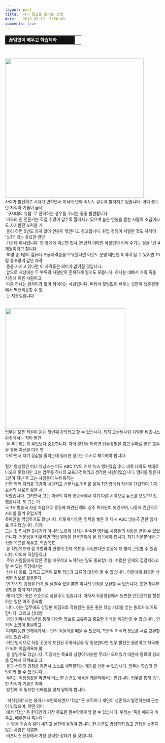 ```yaml
---
layout: post
title:  자기 몸값을 올리는 방법
date:   2019-03-17  3:50:40
comments: true
---
```





<table width="99%" bgcolor="#ffffff" cellspacing="1" cellpadding="2"><tbody><tr><td width="210" bgcolor="#141313" style-="border-bottom:#141313 1px solid; border-left:#141313 1px solid; border-top:#141313 1px solid; &#13;&#10;border-right:#141313 1px solid"><span style="color: rgb(0, 0, 0); font-family: 맑은 고딕, dotum, verdana; font-size: 11pt;"><strong><span syle="font-size:11pt"><font color="#fffff0">&nbsp;끊임없이 배우고 학습해라</font></span></strong></span></td><td style="border-width: 0px 0px 1px; border-style: solid; border-color: rgb(255, 255, 255) rgb(255, 255, 255) rgb(20, 19, 19);"><span style="font-size: 11pt;"><font color="#000000">&nbsp;</font></span></td></tr></tbody></table><p><span style="font-size: 10pt;">﻿</span></p><span style="font-size: 10pt;"><span data-url="https://t1.daumcdn.net/cfile/tistory/190B19054CA1A76BAE?download" data-lightbox="lightbox"><img width="450" height="299" style="height: auto; cursor: pointer; max-width: 100%;" alt="" src="https://t1.daumcdn.net/cfile/tistory/190B19054CA1A76BAE" filename="cfile30.uf@190B19054CA1A76BAE74A6.jpg" filemime=""></span></span><span style="font-size: 10pt;">﻿</span><br><span style="font-size: 10pt;">사회가 발전하고 시대가 변하면서 지식의 변화 속도도 갈수록 빨라지고 있습니다. 이미 습득한 지식과 기술이 금세<br>&nbsp;'구시대의 유물' 로 전락하는 경우를 우리는 종종 발견합니다.<br> &nbsp;미국의 한 전문가는 직업 수명이 갈수록 짧아지고 있으며 높은 연봉을 받는 사람이 조금이라도 자기발전 노력을 게<br>&nbsp;을리 하면 5년도 되지 않아 연봉이 깎인다고 경고합니다. 취업 경쟁이 치열한 것도 지식이 '노화' 되는 중요한 원인<br>&nbsp;가운데 하나입니다. 한 통계에 따르면 입사 25년차 이하인 직장인의 이직 주기는 평균 1년 4개월이라고 합니다. <br> &nbsp;10명 중 1명이 컴퓨터 초급자격증을 보유했다면 이것도 분명 대단한 이력이 될 수 있지만 10명 중 9명이 같은 자격<br>&nbsp;증을 가지고 있다면 이 자격증은 의미가 없어질 것입니다.<br> &nbsp;앞으로 세상에는 두 부류의 사람만이 존재하게 될지도 모릅니다. 하나는 바빠서 거의 죽을 지경에 이른 사람이고,<br> &nbsp;다른 하나는 일자리가 없어 허덕이는 사람입니다. 따라서 끊임없이 배우는 것만이 생존경쟁에서 백전백승할 수 있<br>&nbsp;는 지름길입니다.<br><br><br><span data-url="https://t1.daumcdn.net/cfile/tistory/174E4F334CA1A6457E?download" data-lightbox="lightbox"><img width="390" height="518" style="height: auto; cursor: pointer; max-width: 100%;" alt="" src="https://t1.daumcdn.net/cfile/tistory/174E4F334CA1A6457E" filename="cfile3.uf@174E4F334CA1A6457EBB7C.jpg" filemime=""></span><br>업무는 모든 직원이 듣는 첫번째 강의라고 할 수 있습니다. 특히 오늘날처럼 치열한 비즈니스 환경에서는 자아 발전<br>&nbsp;을 추구하는게 무엇보다 중요합니다. 자아 발전을 하려면 업무경험을 쌓고 실패로 얻은 교훈을 통해 자신을 더욱 연<br>&nbsp;마하면서 자기 몸값을 올리는데 필요한 정보는 수시로 체득해야 합니다.<br><br>혈기 왕성했던 피너 제닝스는 미국 ABC TV의 저녁 뉴스 앵커였습니다. 비록 대학도 제대로 나오지 못했지만 그는 업무를 하나의 교육과정이라고 생각한 사람이었습니다. 앵커를 맡은지 3년이 지난 후 그는 사람들이 부러워하는 <br> 간판 앵커 자리를 과감히 내던지고 신문사로 자리를 옮겨 최전방에서 자신을 단련하며 기자로서의 새로운 삶을 시<br> 작했습니다. 그러면서 그는 미국의 여러 방송국에서 각기 다른 시각으로 뉴스를 보도하기도 했습니다. 또 그는 미<br> 국 TV 방송국 사상 처음으로 중동에 파견된 해외 상주 특파원이 되었으며, 나중에 런던으로 자리를 옮겨 유럽지역 <br> 특파원을 역임하기도 했습니다. 이렇게 다양한 경력을 쌓은 후 다시 ABC 방송국 간판 앵커로 복귀했습니다. 이제 <br> 그는 갓 입사한 풋내기가 아니라 노련미 넘치는 완숙한 앵커로 사람들의 사랑을 받을 수 있었습니다. 전문성을 키우려면 학업 열정을 전문분야에 잘 접목해야 합니다. 자기 전문분야와 근접한 목표를 세우고, 학습목표<br>&nbsp;를 직업목표와 잘 조합하여 인생의 전체 목표를 수립한다면 성공에 더 빨리 근접할 수 있습니다. 이외에 직장동료나 <br>&nbsp;주위 사람들에게 많은 것을 배우려고 노력하는 일도 중요합니다. 수많은 인재의 집결지라고 할 수 있는 직장에서는 <br>&nbsp;상사나 동료, 그리고 고객이 모두 학습과 교류의 대상이 될 수 있습니다. 이들에게 취득한 생생한 정보를 활용한다<br>&nbsp;면&nbsp;자신의 강점을 더욱 잘 살릴수 있을 뿐만 아니라 단점을 보완할 수 있습니다. 또한 풍부한 경험을 쌓아 자기계발<br>&nbsp;에 더 없이 좋은 스승으로 삼을수도 있습니다. 따라서 직장생활에서 원만한 인간관계를 형성하는 일은 아주 중요합<br>&nbsp;니다. 이는 업무에도 상당한 이점으로 작용함은 물론 좋은 학습 기회를 얻는 통로가 되기도 합니다.&nbsp;그리고 상대방<br>&nbsp;과의 커뮤니케이션을 통해 다양한 정보를 교류하고 중요한 지식을 제공받을 수 있습니다.&nbsp;인격적 소양이 풍부하고 <br>&nbsp;다재다능한 인재에게서는 인간 됨됨이를 배울 수 있으며, 학문적 지식과 정보를 서로 교환할 수도 있습니다. <br> &nbsp;이런 방식으로 직장 곳곳에 포진된 주위사람을 잘 활용한다면 업무 발전은 물론이고 자극제가&nbsp;되어 학습의욕에 불<br>&nbsp;을 붙일수도 있습니다. 직장에는 목표와 성향이 비슷한 무리가 모여있기 때문에 동료의 성과를&nbsp;옆에서 지켜보고 그<br>&nbsp;들과 선의의 경쟁을 하면서 스스로 채찍질하는 계기를 만들 수 있습니다.&nbsp;업무는 학습의 전당이라 할 수 있습니다.<br> &nbsp;우리는 직장생활을 하면서 어느 한 순간도 배움을 게을리해서는 안됩니다.&nbsp;업무를 통해 습득한 지식과 기술은 자아 <br>&nbsp;발전에 꼭 필요한 보배임을 잊지 말아야 합니다.<br><br>&nbsp;'지식경제' 라는 용어가 보편화되면서 '학습' 은 조직이나 개인이 생존하고 발전하는데 근본이 되었으며, 어떤 의미<br>&nbsp;에서 '학습' 은 현대인의 가장 중요한 필수항목이라 할 수 있습니다. 우리는 '죽을 때까지 배우고, 배우면서 죽는다' <br> &nbsp;는 말을 가슴속 깊이 새기고 실천에 옮겨야 합니다. 한 순간도 방심하지 않고 긴장을 늦추지 않는 사람은 치열한&nbsp;<br> &nbsp;비즈니스 전장에서 가장 강력한 상대가 될 것입니다.</span></span>
